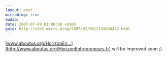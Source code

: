 ```yaml
---
layout: post
microblog: true
audio: 
date: 2007-07-09 01:00:00 +0100
guid: http://xtof.micro.blog/2007/07/09/t141644442.html
---
```

[www.aboutus.org/HorizonEn...](http://www.aboutus.org/HorizonEntrepreneurs.fr) will be improved soon ;)
